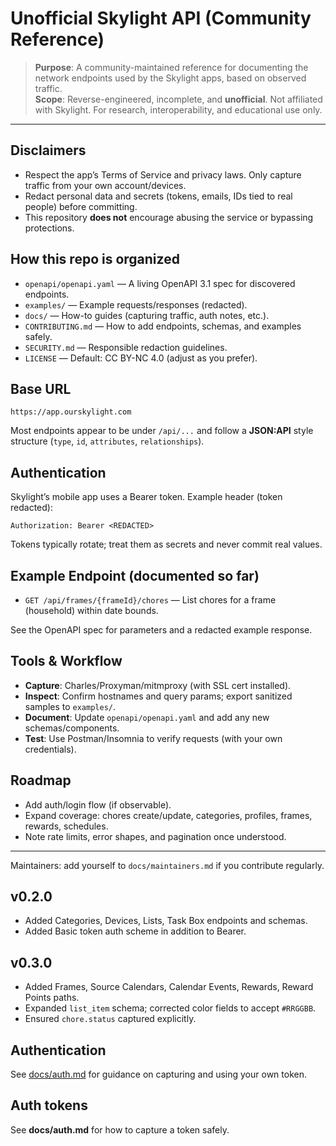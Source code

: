 # Unofficial Skylight API (Community Reference)

> **Purpose**: A community-maintained reference for documenting the network endpoints used by the Skylight apps, based on observed traffic.  
> **Scope**: Reverse-engineered, incomplete, and **unofficial**. Not affiliated with Skylight. For research, interoperability, and educational use only.

---

## Disclaimers

- Respect the app’s Terms of Service and privacy laws. Only capture traffic from your own account/devices.
- Redact personal data and secrets (tokens, emails, IDs tied to real people) before committing.
- This repository **does not** encourage abusing the service or bypassing protections.

## How this repo is organized

- `openapi/openapi.yaml` — A living OpenAPI 3.1 spec for discovered endpoints.
- `examples/` — Example requests/responses (redacted).
- `docs/` — How-to guides (capturing traffic, auth notes, etc.).
- `CONTRIBUTING.md` — How to add endpoints, schemas, and examples safely.
- `SECURITY.md` — Responsible redaction guidelines.
- `LICENSE` — Default: CC BY-NC 4.0 (adjust as you prefer).

## Base URL

```
https://app.ourskylight.com
```

Most endpoints appear to be under `/api/...` and follow a **JSON:API** style structure (`type`, `id`, `attributes`, `relationships`).

## Authentication

Skylight’s mobile app uses a Bearer token. Example header (token redacted):

```
Authorization: Bearer <REDACTED>
```

Tokens typically rotate; treat them as secrets and never commit real values.

## Example Endpoint (documented so far)

- `GET /api/frames/{frameId}/chores` — List chores for a frame (household) within date bounds.

See the OpenAPI spec for parameters and a redacted example response.

## Tools & Workflow

- **Capture**: Charles/Proxyman/mitmproxy (with SSL cert installed).
- **Inspect**: Confirm hostnames and query params; export sanitized samples to `examples/`.
- **Document**: Update `openapi/openapi.yaml` and add any new schemas/components.
- **Test**: Use Postman/Insomnia to verify requests (with your own credentials).

## Roadmap

- Add auth/login flow (if observable).
- Expand coverage: chores create/update, categories, profiles, frames, rewards, schedules.
- Note rate limits, error shapes, and pagination once understood.

---

Maintainers: add yourself to `docs/maintainers.md` if you contribute regularly.


## v0.2.0
- Added Categories, Devices, Lists, Task Box endpoints and schemas.
- Added Basic token auth scheme in addition to Bearer.


## v0.3.0
- Added Frames, Source Calendars, Calendar Events, Rewards, Reward Points paths.
- Expanded `list_item` schema; corrected color fields to accept `#RRGGBB`.
- Ensured `chore.status` captured explicitly.


## Authentication
See [docs/auth.md](docs/auth.md) for guidance on capturing and using your own token.


## Auth tokens
See **docs/auth.md** for how to capture a token safely.
